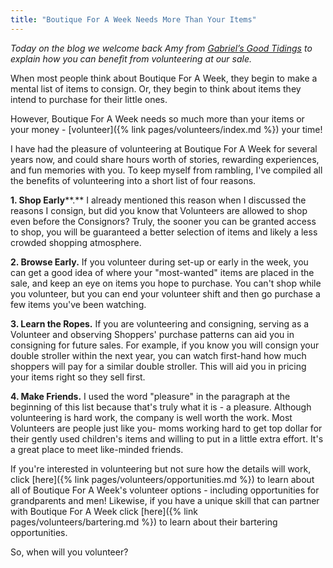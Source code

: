 ```yaml
---
title: "Boutique For A Week Needs More Than Your Items"
---
```


_Today on the blog we welcome back Amy from [Gabriel’s Good Tidings](https://gabrielsgoodtidings.blogspot.com/) to explain how you can benefit from volunteering at our sale._

When most people think about Boutique For A Week, they begin to make a mental list of items to consign. Or, they begin to think about items they intend to purchase for their little ones.

However, Boutique For A Week needs so much more than your items or your money - [volunteer]({% link pages/volunteers/index.md %}) your time!

I have had the pleasure of volunteering at Boutique For A Week for several years now, and could share hours worth of stories, rewarding experiences, and fun memories with you. To keep myself from rambling, I've compiled all the benefits of volunteering into a short list of four reasons.

**1\. Shop Early****.** I already mentioned this reason when I discussed the reasons I consign, but did you know that Volunteers are allowed to shop even before the Consignors? Truly, the sooner you can be granted access to shop, you will be guaranteed a better selection of items and likely a less crowded shopping atmosphere.

**2\. Browse Early.** If you volunteer during set-up or early in the week, you can get a good idea of where your "most-wanted" items are placed in the sale, and keep an eye on items you hope to purchase. You can't shop while you volunteer, but you can end your volunteer shift and then go purchase a few items you've been watching.

**3\. Learn the Ropes.** If you are volunteering and consigning, serving as a Volunteer and observing Shoppers' purchase patterns can aid you in consigning for future sales. For example, if you know you will consign your double stroller within the next year, you can watch first-hand how much shoppers will pay for a similar double stroller. This will aid you in pricing your items right so they sell first.

**4\. Make Friends.** I used the word "pleasure" in the paragraph at the beginning of this list because that's truly what it is - a pleasure. Although volunteering is hard work, the company is well worth the work. Most Volunteers are people just like you- moms working hard to get top dollar for their gently used children's items and willing to put in a little extra effort. It's a great place to meet like-minded friends.

If you're interested in volunteering but not sure how the details will work, click [here]({% link pages/volunteers/opportunities.md %}) to learn about all of Boutique For A Week's volunteer options - including opportunities for grandparents and men! Likewise, if you have a unique skill that can partner with Boutique For A Week click [here]({% link pages/volunteers/bartering.md %}) to learn about their bartering opportunities.

So, when will you volunteer?
